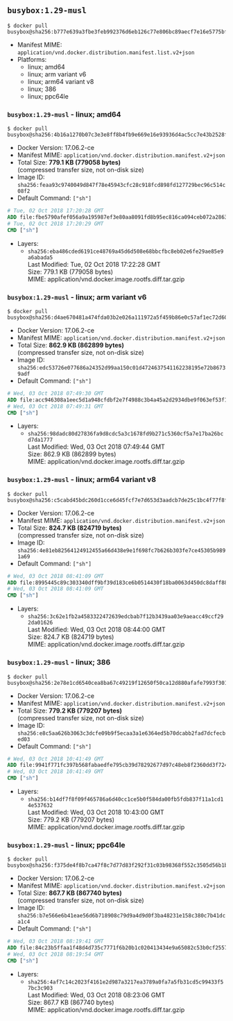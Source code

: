 ## `busybox:1.29-musl`

```console
$ docker pull busybox@sha256:b777e639a3fbe3feb992376d6eb126c77e806bc89aecf7e16e5775bfbb8e4744
```

-	Manifest MIME: `application/vnd.docker.distribution.manifest.list.v2+json`
-	Platforms:
	-	linux; amd64
	-	linux; arm variant v6
	-	linux; arm64 variant v8
	-	linux; 386
	-	linux; ppc64le

### `busybox:1.29-musl` - linux; amd64

```console
$ docker pull busybox@sha256:4b16a1270b07c3e3e8ff8b4fb9e669e16e93936d4ac5cc7e43b2528fb29318e6
```

-	Docker Version: 17.06.2-ce
-	Manifest MIME: `application/vnd.docker.distribution.manifest.v2+json`
-	Total Size: **779.1 KB (779058 bytes)**  
	(compressed transfer size, not on-disk size)
-	Image ID: `sha256:feaa93c9740049d847f78e45943cfc28c918fcd898fd127729bec96c514c08f2`
-	Default Command: `["sh"]`

```dockerfile
# Tue, 02 Oct 2018 17:20:28 GMT
ADD file:fbe5790afef056a9a195987ef3e80aa8091fd8b95ec816ca094ceb072a286338 in / 
# Tue, 02 Oct 2018 17:20:29 GMT
CMD ["sh"]
```

-	Layers:
	-	`sha256:eba486cded6191ce48769a45d6d508e68bbcfbc8eb02e6fe29ae85e9a6abada5`  
		Last Modified: Tue, 02 Oct 2018 17:22:28 GMT  
		Size: 779.1 KB (779058 bytes)  
		MIME: application/vnd.docker.image.rootfs.diff.tar.gzip

### `busybox:1.29-musl` - linux; arm variant v6

```console
$ docker pull busybox@sha256:d4ae670481a474fda03b2e026a111972a5f459b86e0c57af1ec72d6045f57a27
```

-	Docker Version: 17.06.2-ce
-	Manifest MIME: `application/vnd.docker.distribution.manifest.v2+json`
-	Total Size: **862.9 KB (862899 bytes)**  
	(compressed transfer size, not on-disk size)
-	Image ID: `sha256:edc53726e077686a24352d99aa150c01d4724637541162238195e72b86739adf`
-	Default Command: `["sh"]`

```dockerfile
# Wed, 03 Oct 2018 07:49:30 GMT
ADD file:acc946308a1eec5d1a948cfdbf2e7f4988c3b4a45a2d2934dbe9f063ef53f150 in / 
# Wed, 03 Oct 2018 07:49:31 GMT
CMD ["sh"]
```

-	Layers:
	-	`sha256:98dadc80d27836fa9d8cdc5a3c1678fd9b271c5360cf5a7e17ba26bcd7da1777`  
		Last Modified: Wed, 03 Oct 2018 07:49:44 GMT  
		Size: 862.9 KB (862899 bytes)  
		MIME: application/vnd.docker.image.rootfs.diff.tar.gzip

### `busybox:1.29-musl` - linux; arm64 variant v8

```console
$ docker pull busybox@sha256:c5cabd45bdc260d1cce6d45fcf7e7d653d3aadcb7de25c1bc4f77f8fc4f99000
```

-	Docker Version: 17.06.2-ce
-	Manifest MIME: `application/vnd.docker.distribution.manifest.v2+json`
-	Total Size: **824.7 KB (824719 bytes)**  
	(compressed transfer size, not on-disk size)
-	Image ID: `sha256:4e81eb82564124912455a66d438e9e1f698fc7b626b303fe7ce45305b9891a69`
-	Default Command: `["sh"]`

```dockerfile
# Wed, 03 Oct 2018 08:41:09 GMT
ADD file:8995445c89c303340dff9bf39d183ce6b0514430f18ba0063d450dc8daff886d in / 
# Wed, 03 Oct 2018 08:41:09 GMT
CMD ["sh"]
```

-	Layers:
	-	`sha256:3c62e1fb2a4583322472639edcbab7f12b3439aa03e9aeacc49ccf292da01626`  
		Last Modified: Wed, 03 Oct 2018 08:44:00 GMT  
		Size: 824.7 KB (824719 bytes)  
		MIME: application/vnd.docker.image.rootfs.diff.tar.gzip

### `busybox:1.29-musl` - linux; 386

```console
$ docker pull busybox@sha256:2e78e1cd6540cea8ba67c49219f12650f50ca12d880afafe7993f301604297e0
```

-	Docker Version: 17.06.2-ce
-	Manifest MIME: `application/vnd.docker.distribution.manifest.v2+json`
-	Total Size: **779.2 KB (779207 bytes)**  
	(compressed transfer size, not on-disk size)
-	Image ID: `sha256:e8c5aa626b3063c3dcfe09b9f5ecaa3a1e6364ed5b70dcabb2fad7dcfecbed03`
-	Default Command: `["sh"]`

```dockerfile
# Wed, 03 Oct 2018 10:41:49 GMT
ADD file:9941f771fc397b568fabaedfe795cb39d78292677d97c48eb8f2360dd3f724af in / 
# Wed, 03 Oct 2018 10:41:49 GMT
CMD ["sh"]
```

-	Layers:
	-	`sha256:b14df7f8f09f465786a6d40cc1ce5b0f584da00fb5fdb837f11a1cd14e537632`  
		Last Modified: Wed, 03 Oct 2018 10:43:00 GMT  
		Size: 779.2 KB (779207 bytes)  
		MIME: application/vnd.docker.image.rootfs.diff.tar.gzip

### `busybox:1.29-musl` - linux; ppc64le

```console
$ docker pull busybox@sha256:f375de4f8b7ca47f8c7d77d83f292f31c03b98368f552c3505d56b1b7b75121b
```

-	Docker Version: 17.06.2-ce
-	Manifest MIME: `application/vnd.docker.distribution.manifest.v2+json`
-	Total Size: **867.7 KB (867740 bytes)**  
	(compressed transfer size, not on-disk size)
-	Image ID: `sha256:b7e566e6b41eae56d6b718908c79d9a4d9d0f3ba48231e158c380c7b41dca1c4`
-	Default Command: `["sh"]`

```dockerfile
# Wed, 03 Oct 2018 08:19:41 GMT
ADD file:84c23b5ffaa1f48d4d735c7771f6b20b1c020413434e9a65082c53b0cf25579d in / 
# Wed, 03 Oct 2018 08:19:54 GMT
CMD ["sh"]
```

-	Layers:
	-	`sha256:4af7c14c2023f4161e2d987a3217ea3789a0fa7a5fb31cd5c99433f57bc3c903`  
		Last Modified: Wed, 03 Oct 2018 08:23:06 GMT  
		Size: 867.7 KB (867740 bytes)  
		MIME: application/vnd.docker.image.rootfs.diff.tar.gzip
